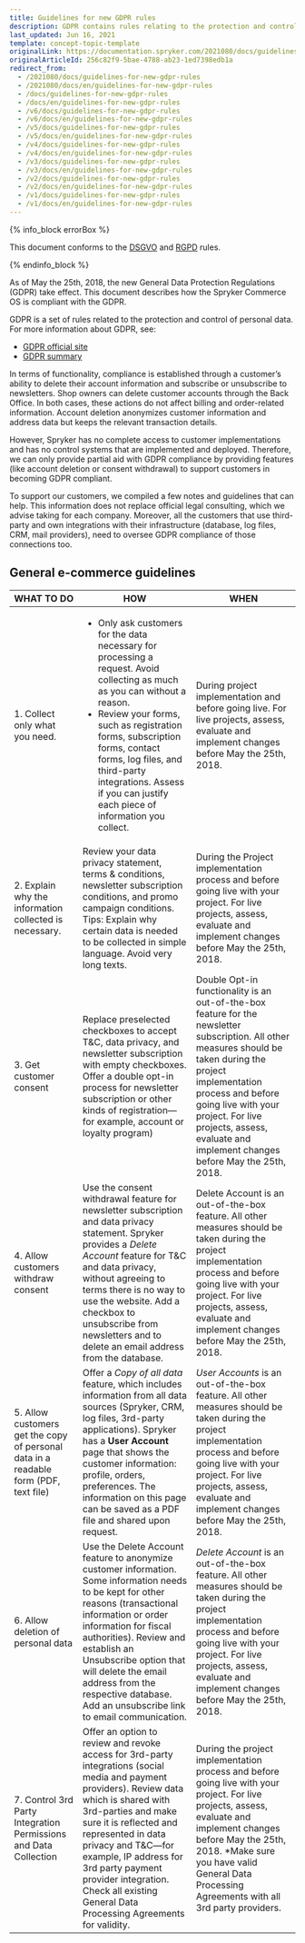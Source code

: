 ```yaml
---
title: Guidelines for new GDPR rules
description: GDPR contains rules relating to the protection and control of personal data.
last_updated: Jun 16, 2021
template: concept-topic-template
originalLink: https://documentation.spryker.com/2021080/docs/guidelines-for-new-gdpr-rules
originalArticleId: 256c82f9-5bae-4788-ab23-1ed7398edb1a
redirect_from:
  - /2021080/docs/guidelines-for-new-gdpr-rules
  - /2021080/docs/en/guidelines-for-new-gdpr-rules
  - /docs/guidelines-for-new-gdpr-rules
  - /docs/en/guidelines-for-new-gdpr-rules
  - /v6/docs/guidelines-for-new-gdpr-rules
  - /v6/docs/en/guidelines-for-new-gdpr-rules
  - /v5/docs/guidelines-for-new-gdpr-rules
  - /v5/docs/en/guidelines-for-new-gdpr-rules
  - /v4/docs/guidelines-for-new-gdpr-rules
  - /v4/docs/en/guidelines-for-new-gdpr-rules
  - /v3/docs/guidelines-for-new-gdpr-rules
  - /v3/docs/en/guidelines-for-new-gdpr-rules
  - /v2/docs/guidelines-for-new-gdpr-rules
  - /v2/docs/en/guidelines-for-new-gdpr-rules
  - /v1/docs/guidelines-for-new-gdpr-rules
  - /v1/docs/en/guidelines-for-new-gdpr-rules
---
```


{% info_block errorBox %}

This document conforms to the [DSGVO](https://de.wikipedia.org/wiki/Datenschutz-Grundverordnung) and [RGPD](https://fr.wikipedia.org/wiki/R%C3%A8glement_g%C3%A9n%C3%A9ral_sur_la_protection_des_donn%C3%A9es) rules.

{% endinfo_block %}

As of May the 25th, 2018, the new General Data Protection Regulations (GDPR) take effect. This document describes how the Spryker Commerce OS is compliant with the GDPR.

GDPR is a set of rules related to the protection and control of personal data.
For more information about GDPR, see:

* [GDPR official site](https://eur-lex.europa.eu/legal-content/EN/TXT/?uri=celex%3A32016R0679)
* [GDPR summary](https://gdpr-info.eu/)

In terms of functionality, compliance is established through a customer’s ability to delete their account information and subscribe or unsubscribe to newsletters. Shop owners can delete customer accounts through the Back Office. In both cases, these actions do not affect billing and order-related information. Account deletion anonymizes customer information and address data but keeps the relevant transaction details.

However, Spryker has no complete access to customer implementations and has no control systems that are implemented and deployed. Therefore, we can only provide partial aid with GDPR compliance by providing features (like account deletion or consent withdrawal) to support customers in becoming GDPR compliant.

To support our customers, we compiled a few notes and guidelines that can help. This information does not replace official legal consulting, which we advise taking for each company. Moreover, all the customers that use third-party and own integrations with their infrastructure (database, log files, CRM, mail providers), need to oversee GDPR compliance of those connections too.

## General e-commerce guidelines

|  WHAT TO DO | HOW | WHEN |
| --- | --- | --- |
|  1. Collect only what you need. | <ul><li>Only ask customers for the data necessary for processing a request. Avoid collecting as much as you can without a reason.</li><li> Review your forms, such as registration forms, subscription forms, contact forms, log files, and third-party integrations. Assess if you can justify each piece of information you collect.</li></ul> | During project implementation and before going live. For live projects, assess, evaluate and implement changes before May the 25th, 2018. |
|  2. Explain why the information collected is necessary.     | Review your data privacy statement, terms & conditions, newsletter subscription conditions, and promo campaign conditions. Tips: Explain why certain data is needed to be collected in simple language. Avoid very long texts. | During the Project implementation process and before going live with your project. For live projects, assess, evaluate and implement changes before May the 25th, 2018. |
| 3. Get customer consent                    | Replace preselected checkboxes to accept T&C, data privacy, and newsletter subscription with empty checkboxes. Offer a double opt-in process for newsletter subscription or other kinds of registration—for example, account or loyalty program) | Double Opt-in functionality is an out-of-the-box feature for the newsletter subscription. All other measures should be taken during the project implementation process and before going live with your project. For live projects, assess, evaluate and implement changes before May the 25th, 2018. |
| 4. Allow customers withdraw consent              | Use the consent withdrawal feature for newsletter subscription and data privacy statement. Spryker provides a *Delete Account* feature for T&C and data privacy, without agreeing to terms there is no way to use the website. Add a checkbox to unsubscribe from newsletters and to delete an email address from the database. | Delete Account is an out-of-the-box feature. All other measures should be taken during the project implementation process and before going live with your project. For live projects, assess, evaluate and implement changes before May the 25th, 2018. |
| 5. Allow customers get the copy of personal data in a readable form (PDF, text file) | Offer a *Copy of all data* feature, which includes information from all data sources (Spryker, CRM, log files, 3rd-party applications). Spryker has a **User Account** page that shows the customer information: profile, orders, preferences. The information on this page can be saved as a PDF file and shared upon request. | *User Accounts* is an out-of-the-box feature. All other measures should be taken during the project implementation process and before going live with your project. For live projects, assess, evaluate and implement changes before May the 25th, 2018. |
| 6. Allow deletion of personal data              | Use the Delete Account feature to anonymize customer information. Some information needs to be kept for other reasons (transactional information or order information for fiscal authorities). Review and establish an Unsubscribe option that will delete the email address from the respective database. Add an unsubscribe link to email communication. | *Delete Account* is an out-of-the-box feature. All other measures should be taken during the project implementation process and before going live with your project. For live projects, assess, evaluate and implement changes before May the 25th, 2018. |
| 7. Control 3rd Party Integration Permissions and Data Collection | Offer an option to review and revoke access for 3rd-party integrations (social media and payment providers). Review data which is shared with 3rd-parties and make sure it is reflected and represented in data privacy and T&C—for example, IP address for 3rd party payment provider integration. Check all existing General Data Processing Agreements for validity. | During the project implementation process and before going live with your project. For live projects, assess, evaluate and implement changes before May the 25th, 2018. *Make sure you have valid General Data Processing Agreements with all 3rd party providers. |

